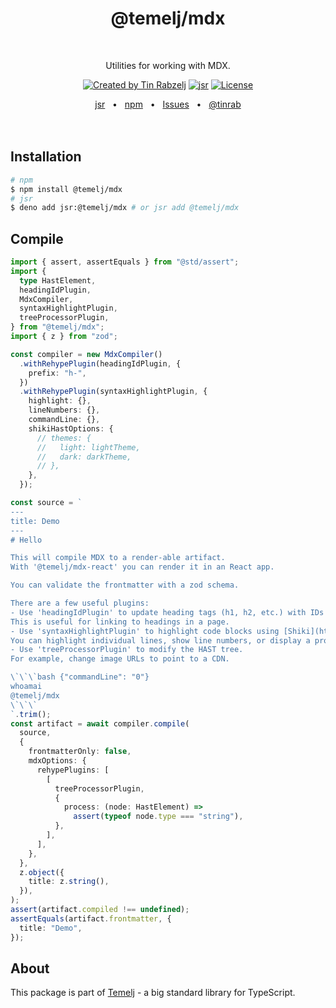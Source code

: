 <p align="center">
  <h1 align="center" style="text-decoration:none;">@temelj/mdx</h1>
  <br/>
  <p align="center">
    Utilities for working with MDX.
  </p>
</p>

<p align="center">
  <a href="https://twitter.com/tinrab" rel="nofollow"><img src="https://img.shields.io/badge/created%20by-@tinrab-1d9bf0.svg" alt="Created by Tin Rabzelj"></a>
  <a href="https://jsr.io/@temelj/mdx" rel="nofollow"><img src="https://jsr.io/badges/@temelj/mdx" alt="jsr"></a>
  <a href="https://opensource.org/licenses/MIT" rel="nofollow"><img src="https://img.shields.io/github/license/tinrab/temelj" alt="License"></a>
</p>

<div align="center">
  <a href="https://jsr.io/@temelj/mdx">jsr</a>
  <span>&nbsp;&nbsp;•&nbsp;&nbsp;</span>
  <a href="https://www.npmjs.com/package/@temelj/mdx">npm</a>
  <span>&nbsp;&nbsp;•&nbsp;&nbsp;</span>
  <a href="https://github.com/tinrab/temelj/issues/new">Issues</a>
  <span>&nbsp;&nbsp;•&nbsp;&nbsp;</span>
  <a href="https://twitter.com/tinrab">@tinrab</a>
  <br />
</div>

<br/>
<br/>

## Installation

```sh
# npm
$ npm install @temelj/mdx
# jsr
$ deno add jsr:@temelj/mdx # or jsr add @temelj/mdx
```

## Compile

```ts
import { assert, assertEquals } from "@std/assert";
import {
  type HastElement,
  headingIdPlugin,
  MdxCompiler,
  syntaxHighlightPlugin,
  treeProcessorPlugin,
} from "@temelj/mdx";
import { z } from "zod";

const compiler = new MdxCompiler()
  .withRehypePlugin(headingIdPlugin, {
    prefix: "h-",
  })
  .withRehypePlugin(syntaxHighlightPlugin, {
    highlight: {},
    lineNumbers: {},
    commandLine: {},
    shikiHastOptions: {
      // themes: {
      //   light: lightTheme,
      //   dark: darkTheme,
      // },
    },
  });

const source = `
---
title: Demo
---
# Hello

This will compile MDX to a render-able artifact.
With '@temelj/mdx-react' you can render it in an React app.

You can validate the frontmatter with a zod schema.

There are a few useful plugins:
- Use 'headingIdPlugin' to update heading tags (h1, h2, etc.) with IDs generated by slugging their text content.
This is useful for linking to headings in a page.
- Use 'syntaxHighlightPlugin' to highlight code blocks using [Shiki](https://github.com/shikijs/shiki).
You can highlight individual lines, show line numbers, or display a prompt.
- Use 'treeProcessorPlugin' to modify the HAST tree.
For example, change image URLs to point to a CDN.

\`\`\`bash {"commandLine": "0"}
whoamai
@temelj/mdx
\`\`\`
`.trim();
const artifact = await compiler.compile(
  source,
  {
    frontmatterOnly: false,
    mdxOptions: {
      rehypePlugins: [
        [
          treeProcessorPlugin,
          {
            process: (node: HastElement) =>
              assert(typeof node.type === "string"),
          },
        ],
      ],
    },
  },
  z.object({
    title: z.string(),
  }),
);
assert(artifact.compiled !== undefined);
assertEquals(artifact.frontmatter, {
  title: "Demo",
});
```

## About

This package is part of [Temelj](https://github.com/tinrab/temelj) - a big
standard library for TypeScript.
